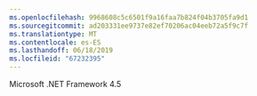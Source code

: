 ```yaml
---
ms.openlocfilehash: 9968608c5c6501f9a16faa7b824f04b3705fa9d1
ms.sourcegitcommit: ad203331ee9737e82ef70206ac04eeb72a5f9c7f
ms.translationtype: MT
ms.contentlocale: es-ES
ms.lasthandoff: 06/18/2019
ms.locfileid: "67232395"
---
```

Microsoft .NET Framework 4.5